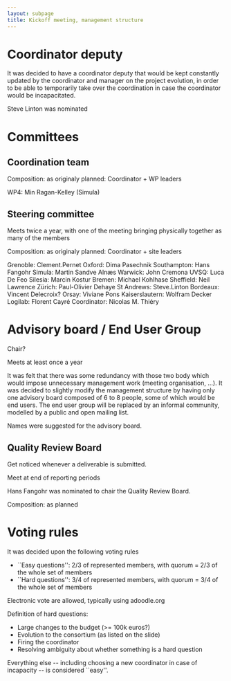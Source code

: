 ```yaml
---
layout: subpage
title: Kickoff meeting, management structure
---
```


# Coordinator deputy

It was decided to have a coordinator deputy that would be kept
constantly updated by the coordinator and manager on the project
evolution, in order to be able to temporarily take over the
coordination in case the coordinator would be incapacitated.

Steve Linton was nominated

# Committees

## Coordination team

Composition: as originaly planned: Coordinator + WP leaders

WP4: Min Ragan-Kelley (Simula)

## Steering committee

Meets twice a year, with one of the meeting bringing physically
together as many of the members

Composition: as originaly planned: Coordinator + site leaders

Grenoble: Clement.Pernet
Oxford: Dima Pasechnik
Southampton: Hans Fangohr
Simula: Martin Sandve Alnæs
Warwick: John Cremona
UVSQ: Luca De Feo
Silesia: Marcin Kostur
Bremen: Michael Kohlhase
Sheffield: Neil Lawrence
Zürich: Paul-Olivier Dehaye
St Andrews: Steve.Linton
Bordeaux: Vincent Delecroix?
Orsay: Viviane Pons
Kaiserslautern: Wolfram Decker
Logilab: Florent Cayré
Coordinator: Nicolas M. Thiéry

# Advisory board / End User Group

Chair?

Meets at least once a year

It was felt that there was some redundancy with those two body which
would impose unnecessary management work (meeting organisation,
...). It was decided to slightly modify the management structure by
having only one advisory board composed of 6 to 8 people, some of
which would be end users. The end user group will be replaced by an
informal community, modelled by a public and open mailing list.

Names were suggested for the advisory board.

## Quality Review Board

Get noticed whenever a deliverable is submitted.

Meet at end of reporting periods

Hans Fangohr was nominated to chair the Quality Review Board.

Composition: as planned

# Voting rules

It was decided upon the following voting rules

- ``Easy questions'': 2/3 of represented members, with quorum = 2/3 of the whole set of members
- ``Hard questions'': 3/4 of represented members, with quorum = 3/4 of the whole set of members

Electronic vote are allowed, typically using adoodle.org

Definition of hard questions:

- Large changes to the budget (>= 100k euros?)
- Evolution to the consortium (as listed on the slide)
- Firing the coordinator
- Resolving ambiguity about whether something is a hard question

Everything else -- including choosing a new coordinator in case of
incapacity -- is considered ``easy''.
